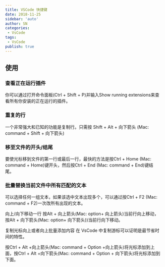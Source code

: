 ```yaml
---
title: VSCode 快捷键
date: 2018-11-25
sidebar: 'auto'
author: SN
categories:
 - VsCode
tags:
 - VsCode
publish: true
---
```


## 使用

### 查看正在运行插件
你可以通过打开命令面板(Ctrl + Shift + P)并输入Show running extensions来查看所有你安装的正在运行的插件。



### 重复的行
一个非常强大和已知的功能是复制行。只需按 Shift + Alt + 向下箭头 (Mac: command + Shift + 向下箭头)



### 移至文件的开头/结尾
要使光标移到文件的第一行或最后一行，最快的方法是按Ctrl + Home (Mac: command + Home)键开头，然后按Ctrl + End (Mac: command + End)键结尾。




### 批量替换当前文件中所有匹配的文本
可以选择任何一组文本，如果该选中文本出现多个，可以通过按Ctrl + F2 (Mac: command + F2)一次改所有出现的文本。





向上/向下移动一行
按Alt + 向上箭头(Mac: option+ 向上箭头)当前行向上移动，按Alt + 向下箭头(Mac: option+ 向下箭头))当前行向下移动。





复制光标向上或者向上批量添加内容
在 VsCode 中复制游标可以证明是最节省时间的特性。



按Ctrl + Alt +向上箭头(Mac: command + Option +向上箭头)将光标添加到上面，按Ctrl + Alt +向下箭头(Mac: command + Option + 向下箭头)将光标添加到下面。
